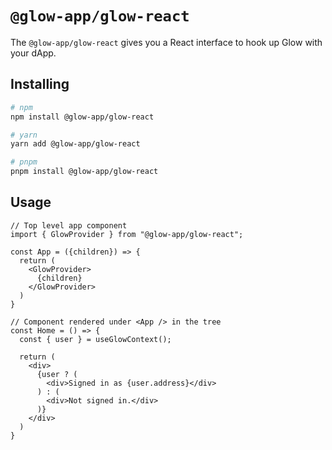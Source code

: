 # `@glow-app/glow-react`

The `@glow-app/glow-react` gives you a React interface to hook up Glow with your dApp.

## Installing

```sh
# npm
npm install @glow-app/glow-react

# yarn
yarn add @glow-app/glow-react

# pnpm
pnpm install @glow-app/glow-react
```

## Usage

```tsx
// Top level app component
import { GlowProvider } from "@glow-app/glow-react";

const App = ({children}) => {
  return (
    <GlowProvider>
      {children}
    </GlowProvider>
  )
}

// Component rendered under <App /> in the tree
const Home = () => {
  const { user } = useGlowContext();

  return (
    <div>
      {user ? (
        <div>Signed in as {user.address}</div>
      ) : (
        <div>Not signed in.</div>
      )}
    </div>
  )
}
```
